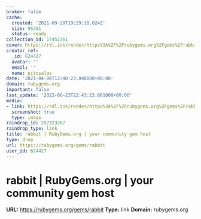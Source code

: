 ```yaml
---
broken: false
cache:
  created: '2021-09-20T19:29:18.024Z'
  size: 95201
  status: ready
collection_id: 17452361
cover: https://rdl.ink/render/https%3A%2F%2Frubygems.org%2Fgems%2Frabbit
creator_ref:
  _id: 624427
  avatar: ''
  email: ''
  name: pitosalas
date: '2021-04-06T13:40:23.048000+00:00'
domain: rubygems.org
important: false
last_update: '2022-06-23T22:43:23.861000+00:00'
media:
- link: https://rdl.ink/render/https%3A%2F%2Frubygems.org%2Fgems%2Frabbit
  screenshot: true
  type: image
raindrop_id: 257323262
raindrop_type: link
title: rabbit | RubyGems.org | your community gem host
type: drop
url: https://rubygems.org/gems/rabbit
user_id: 624427
---
```


# rabbit | RubyGems.org | your community gem host

**URL:** https://rubygems.org/gems/rabbit
**Type:** link
**Domain:** rubygems.org
